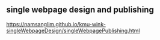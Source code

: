 ## single webpage design and publishing

https://namsanglim.github.io/kmu-wink-singleWebpageDesign/singleWebpagePublishing.html
